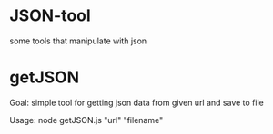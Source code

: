 JSON-tool
=========

some tools that manipulate with json


getJSON
=========
Goal: simple tool for getting json data from given url and save to file  

Usage: node getJSON.js "url" "filename"  

